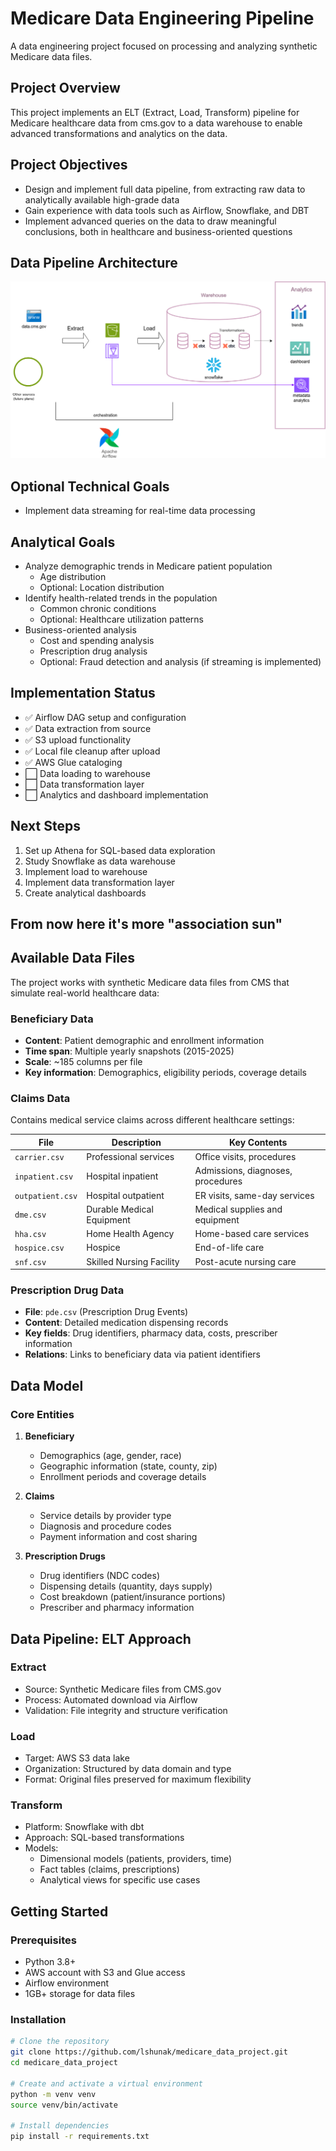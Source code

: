 # Medicare Data Engineering Pipeline

A data engineering project focused on processing and analyzing synthetic Medicare data files.

## Project Overview

This project implements an ELT (Extract, Load, Transform) pipeline for Medicare healthcare data from cms.gov to a data warehouse to enable advanced transformations and analytics on the data.

## Project Objectives

- Design and implement full data pipeline, from extracting raw data to analytically available high-grade data
- Gain experience with data tools such as Airflow, Snowflake, and DBT
- Implement advanced queries on the data to draw meaningful conclusions, both in healthcare and business-oriented questions

## Data Pipeline Architecture

![Medicare Data Pipeline Architecture](docs/images/project_design.png)

## Optional Technical Goals
- Implement data streaming for real-time data processing

## Analytical Goals
- Analyze demographic trends in Medicare patient population
   - Age distribution
   - Optional: Location distribution
- Identify health-related trends in the population
   - Common chronic conditions
   - Optional: Healthcare utilization patterns
- Business-oriented analysis
   - Cost and spending analysis
   - Prescription drug analysis
   - Optional: Fraud detection and analysis (if streaming is implemented)

## Implementation Status   
   
- ✅ Airflow DAG setup and configuration
- ✅ Data extraction from source
- ✅ S3 upload functionality
- ✅ Local file cleanup after upload
- ✅ AWS Glue cataloging
- ⬜ Data loading to warehouse
- ⬜ Data transformation layer
- ⬜ Analytics and dashboard implementation
  
## Next Steps

1. Set up Athena for SQL-based data exploration
2. Study Snowflake as data warehouse
3. Implement load to warehouse
4. Implement data transformation layer
5. Create analytical dashboards



## From now here it's more "association sun"



## Available Data Files

The project works with synthetic Medicare data files from CMS that simulate real-world healthcare data:

### Beneficiary Data

- **Content**: Patient demographic and enrollment information
- **Time span**: Multiple yearly snapshots (2015-2025)
- **Scale**: ~185 columns per file
- **Key information**: Demographics, eligibility periods, coverage details

### Claims Data

Contains medical service claims across different healthcare settings:

| File | Description | Key Contents |
|------|-------------|--------------|
| `carrier.csv` | Professional services | Office visits, procedures |
| `inpatient.csv` | Hospital inpatient | Admissions, diagnoses, procedures |
| `outpatient.csv` | Hospital outpatient | ER visits, same-day services |
| `dme.csv` | Durable Medical Equipment | Medical supplies and equipment |
| `hha.csv` | Home Health Agency | Home-based care services |
| `hospice.csv` | Hospice | End-of-life care |
| `snf.csv` | Skilled Nursing Facility | Post-acute nursing care |

### Prescription Drug Data

- **File**: `pde.csv` (Prescription Drug Events)
- **Content**: Detailed medication dispensing records
- **Key fields**: Drug identifiers, pharmacy data, costs, prescriber information
- **Relations**: Links to beneficiary data via patient identifiers

## Data Model

### Core Entities

1. **Beneficiary**
   - Demographics (age, gender, race)
   - Geographic information (state, county, zip)
   - Enrollment periods and coverage details

2. **Claims**
   - Service details by provider type
   - Diagnosis and procedure codes
   - Payment information and cost sharing

3. **Prescription Drugs**
   - Drug identifiers (NDC codes)
   - Dispensing details (quantity, days supply)
   - Cost breakdown (patient/insurance portions)
   - Prescriber and pharmacy information

## Data Pipeline: ELT Approach

### Extract

- Source: Synthetic Medicare files from CMS.gov
- Process: Automated download via Airflow
- Validation: File integrity and structure verification

### Load

- Target: AWS S3 data lake
- Organization: Structured by data domain and type
- Format: Original files preserved for maximum flexibility

### Transform

- Platform: Snowflake with dbt
- Approach: SQL-based transformations
- Models:
  - Dimensional models (patients, providers, time)
  - Fact tables (claims, prescriptions)
  - Analytical views for specific use cases

## Getting Started

### Prerequisites

- Python 3.8+
- AWS account with S3 and Glue access
- Airflow environment
- 1GB+ storage for data files

### Installation

```bash
# Clone the repository
git clone https://github.com/lshunak/medicare_data_project.git
cd medicare_data_project

# Create and activate a virtual environment
python -m venv venv
source venv/bin/activate

# Install dependencies
pip install -r requirements.txt
